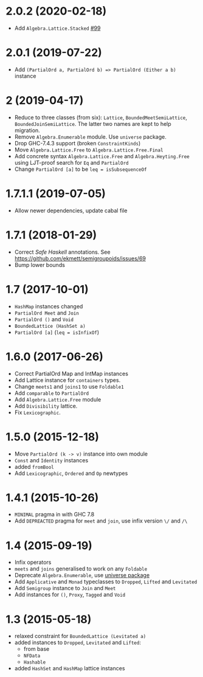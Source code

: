 # 2.0.2 (2020-02-18)

- Add `Algebra.Lattice.Stacked`
  [#99](https://github.com/phadej/lattices/pull/99)

# 2.0.1 (2019-07-22)

- Add `(PartialOrd a, PartialOrd b) => PartialOrd (Either a b)` instance

# 2 (2019-04-17)

- Reduce to three classes (from six): `Lattice`, `BoundedMeetSemiLattice`,
  `BoundedJoinSemiLattice`.
  The latter two names are kept to help migration.
- Remove `Algebra.Enumerable` module. Use `universe` package.
- Drop GHC-7.4.3 support (broken `ConstraintKinds`)
- Move `Algebra.Lattice.Free` to `Algebra.Lattice.Free.Final`
- Add concrete syntax `Algebra.Lattice.Free` and `Algebra.Heyting.Free` using
  LJT-proof search for `Eq` and `PartialOrd`
- Change `PartialOrd [a]` to be `leq = isSubsequenceOf`

# 1.7.1.1 (2019-07-05)

- Allow newer dependencies, update cabal file

# 1.7.1 (2018-01-29)

- Correct *Safe Haskell* annotations. See https://github.com/ekmett/semigroupoids/issues/69
- Bump lower bounds

# 1.7 (2017-10-01)

- `HashMap` instances changed
- `PartialOrd Meet` and `Join`
- `PartialOrd ()` and `Void`
- `BoundedLattice (HashSet a)`
- `PartialOrd [a]` (`leq = isInfixOf`)

# 1.6.0 (2017-06-26)

- Correct PartialOrd Map and IntMap instances
- Add Lattice instance for `containers` types.
- Change `meets1` and `joins1` to use `Foldable1`
- Add `comparable` to `PartialOrd`
- Add `Algebra.Lattice.Free` module
- Add `Divisibility` lattice.
- Fix `Lexicographic`.

# 1.5.0 (2015-12-18)

- Move `PartialOrd (k -> v)` instance into own module
- `Const` and `Identity` instances
- added `fromBool`
- Add `Lexicographic`, `Ordered` and `Op` newtypes

# 1.4.1 (2015-10-26)

- `MINIMAL` pragma in with GHC 7.8
- Add `DEPREACTED` pragma for `meet` and `join`,
  use infix version `\/` and `/\`

# 1.4 (2015-09-19)

- Infix operators
- `meets` and `joins` generalised to work on any `Foldable`
- Deprecate `Algebra.Enumerable`, use [universe package](http://hackage.haskell.org/package/universe)
- Add `Applicative` and `Monad` typeclasses to `Dropped`, `Lifted` and `Levitated`
- Add `Semigroup` instance to `Join` and `Meet`
- Add instances for `()`, `Proxy`, `Tagged` and `Void`

# 1.3 (2015-05-18)

- relaxed constraint for `BoundedLattice (Levitated a)`
- added instances to `Dropped`, `Levitated` and `Lifted`:
    - from base
    - `NFData`
    - `Hashable`
- added `HashSet` and `HashMap` lattice instances
